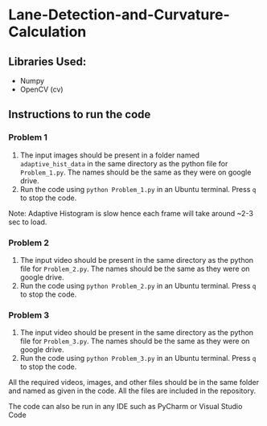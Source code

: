 # Lane-Detection-and-Curvature-Calculation

## Libraries Used:
* Numpy
* OpenCV (cv)

## Instructions to run the code

### Problem 1
1. The input images should be present in a folder named `adaptive_hist_data` in the same directory as the python file for `Problem_1.py`.  The names should be the same as they were on google drive.
2. Run the code using `python Problem_1.py` in an Ubuntu terminal. Press `q` to stop the code.

Note: Adaptive Histogram is slow hence each frame will take around ~2-3 sec to load.

### Problem 2
1. The input video should be present in the same directory as the python file for `Problem_2.py`.  The names should be the same as they were on google drive.
2. Run the code using `python Problem_2.py` in an Ubuntu terminal. Press `q` to stop the code.

### Problem 3
1. The input video should be present in the same directory as the python file for `Problem_3.py`.  The names should be the same as they were on google drive.
2. Run the code using `python Problem_3.py` in an Ubuntu terminal. Press `q` to stop the code.

All the required videos, images, and other files should be in the same folder and named as given in the code. All the files are included in the repository.

The code can also be run in any IDE such as PyCharm or Visual Studio Code
